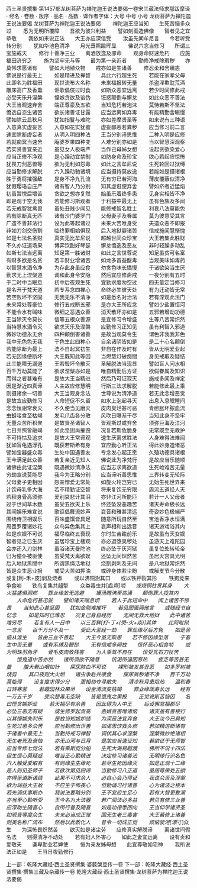 西土圣贤撰集·第1457部龙树菩萨为禅陀迦王说法要偈一卷宋三藏法师求那跋摩译
· 经名 · 卷数 · 跋序
· 品名 · 品数 · 译作者字体：大号 中号 小号
龙树菩萨为禅陀迦王说法要偈
龙树菩萨为禅陀迦王说法要偈
　　禅陀迦王应当知　　生死苦恼多众过
　　悉为无明所覆障　　吾欲为彼兴利益
　　譬如刻画造佛像　　智者见之宜恭敬
　　我依如来说正法　　大王亦应深信受
　　汝虽先闻牟尼言　　今若听受转分别
　　犹如华池色清净　　月光垂照踰晖显
　　佛说六念当修习　　所谓三宝施戒天
　　修行十善净三业　　离酒放逸及邪命
　　观身命财速危朽　　应施福田济穷乏
　　施为坚牢无与等　　最为第一亲近者
　　勤修净戒除瑕秽　　亦莫悕求愿诸有
　　譬如大地殖众物　　戒亦如是生诸善
　　修忍柔和舍瞋恚　　佛说是行最无上
　　如是精进及禅智　　具此六行超生死
　　若能在家孝父母　　此即名为胜福田
　　现世流布大名称　　未来福报转无量
　　杀盗淫欺耽荒酒　　雕床高广及香熏
　　讴歌倡伎过时食　　如斯众恶宜远离
　　若少时间修此戒　　必受天乐升涅槃
　　悭嫉贪欲及谄伪　　诳惑颠倒与懈怠
　　如此众恶不善法　　大王当观速弃舍
　　端正尊豪及五欲　　当知危朽若泡沫
　　莫恃若斯不坚法　　憍逸自恣生诸苦
　　欲长诸善证甘露　　应当远离如弃毒
　　有能精勤舍瞋慢　　譬如除云显秋月
　　犹如指鬘与难陀　　亦如差摩贤圣等
　　如来说有三种语　　入意真实虚妄言
　　入意如花实犹蜜　　虚妄鄙恶若粪秽
　　应当修习前二言　　速宜除断虚妄者
　　从明入明四种法　　王当分别谛思惟
　　二种入明是应修　　若就痴冥当速舍
　　庵婆罗果四种变　　人难分别亦如是
　　当以智慧深观察　　若实贤善宜亲近
　　虽见女人极端严　　当作己母姊女想
　　设起贪欲染爱心　　应当正修不净观
　　是心躁动宜禁制　　如防身命及珍宝
　　欲心若起应惊怖　　犹畏刀剑恶兽等
　　欲为无利如怨毒　　如此之言牟尼说
　　生死轮回过狱缚　　应当勤修求解脱
　　六入躁动驰诸境　　应当摄持莫放逸
　　若能如是摄诸根　　胜于勇将摧强敌
　　是身不净九孔流　　无有穷已若河海
　　薄皮覆蔽似清净　　犹假璎珞自庄严
　　诸有智人乃分别　　知其虚诳便弃舍
　　譬如疥者近猛焰　　初虽暂悦后增苦
　　贪欲之想亦复然　　始虽乐着终多患
　　见身实相皆不净　　即是观于空无我
　　若能修习斯观者　　于利益中最无上
　　虽有色族及多闻　　若无戒智犹禽兽
　　虽处丑贱少闻见　　能修戒智名胜士
　　利衰八法莫能免　　若有除断真无匹
　　诸有沙门婆罗门　　父母妻子及眷属
　　莫为彼意受其言　　广造不善非法行
　　设为此等起诸过　　未来大苦唯身受
　　夫造众恶不即报　　非如刀剑交伤割
　　临终罪相始俱现　　后入地狱婴诸苦
　　信戒施闻慧惭愧　　如是七法名圣财
　　真实无比牟尼说　　超越世间众珍宝
　　大王若集此胜财　　不久亦证道场果
　　博弈饮酣好琴瑟　　懈怠憍逸及恶友
　　非时轻躁多动乱　　如斯七法当远离
　　知足第一胜诸财　　如此之言世尊说
　　知足虽贫可名富　　有财多欲是名贫
　　若丰财业增诸苦　　如龙多首益酸毒
　　当观美味如毒药　　以智慧水洒令净
　　为存此身虽应食　　勿贪色味长憍慢
　　于诸欲染当生厌　　勤求无上涅槃道
　　调和此身令安隐　　然后宜应修斋戒
　　一夜分别有五时　　于二时中当眠息
　　初中后夜观生死　　宜勤求度勿空过
　　四无量定当修习　　是名开于梵天道
　　若专系念四禅心　　命终必生彼天处
　　有为迁动皆无常　　苦空败坏不坚固
　　无我无乐不清净　　如是悉名对治法
　　若有深观此法门　　未来常处尊豪位
　　修行五戒断五邪　　是亦大王所应念
　　譬如少盐置恒河　　不能令水有碱味
　　微细之恶遇众善　　消灭散坏亦如是
　　五邪若增劫功德　　王当除灭令莫长
　　信等五根众善源　　是宜修习令增盛
　　生等八苦常炽然　　当持慧水洒令灭
　　欲求天乐及涅槃　　应勤修习正知见
　　虽有利智入邪道　　微妙功德永无余
　　四种颠倒害诸善　　是故当观莫令生
　　谓色非我我非色　　我中无色色无我
　　于色生此四种心　　自余诸阴皆如是
　　是二十心名颠倒　　若能除断为最上
　　法不自起冥初生　　非自在作及时有
　　皆从无明爱业起　　若无因缘便断坏
　　大王既知此等因　　当燃慧灯破痴闇
　　身见戒取及疑结　　此三能障无漏道
　　王若毁坏令散灭　　圣解脱法当现显
　　譬如盲人问水相　　百千万劫莫能了
　　欲求涅槃亦如是　　唯自精勤后方证
　　欲假眷属及知识　　而得之者甚难有
　　是故大王当精进　　然后乃可证寂灭
　　施戒多闻及禅定　　因是渐近四真谛
　　人主故应修慧明　　行斯三法求解脱
　　若能修此最上乘　　则摄诸余一切善
　　大王当观身念法　　世尊说为清净道
　　若无此念增恶觉　　是故宜应勤修习
　　人命短促不久留　　如水上泡起寻灭
　　出息入息眠睡间　　念念恒谢常衰灭
　　不久便当见磨灭　　皮肉臭烂甚可恶
　　青瘀胀坏脓血流　　虫蛆唼食至枯竭
　　发毛爪齿各分散　　风吹日曝渐干尽
　　当知此身不坚牢　　无量众苦所积聚
　　是故贤圣诸智人　　皆观斯过咸弃舍
　　须弥巨海及江河　　七日并照皆融竭
　　如此坚固尚摧毁　　况复若斯危脆身
　　无常既至无救护　　不可恃怙及追求
　　是故大王常谛观　　速生厌离求胜法
　　人身难得法难闻　　犹如盲龟遇浮孔
　　既获若斯希有身　　宜应勤心听正法
　　得此妙身造诸恶　　譬如宝器盛众毒
　　生处中国遇善友　　专念发心起正愿
　　久殖功德具诸根　　王今满足此众善
　　若复亲近见知人　　佛说此为净梵行
　　是故应当乐随顺　　诸佛由此证涅槃
　　既遇微妙清净法　　应当志求离欲道
　　生死崄难苦无量　　穷劫宣说莫能尽
　　我今为王略分别　　应当谛听善思惟
　　三界转变无轮际　　父母妻子更相因
　　怨亲憎爱无常处　　如旋火轮岂穷已
　　无始生死世界来　　计饮母乳多大海
　　若不精勤证空智　　将来复饮无穷限
　　周流五道经人天　　若积身骨高须弥
　　爱别哀悲计其泪　　亦非江河所能匹
　　若计一人父母者　　过于世间草木数
　　虽受五欲天上乐　　终还坠没恶趣苦
　　诸天寿命极长远　　其间娱乐难宣说
　　歌讴倡舞流妙声　　哀音和雅甚清远
　　奇姿妙色极端严　　围绕侍卫相娱乐
　　百味盛馔皆具足　　随意所玩自然至
　　宝池香净水恒满　　周匝罗覆诸妙花
　　众鸟异色集其上　　哀声相和出远音
　　诸天游戏浴其内　　如是欢娱不可说
　　福尽临终五衰现　　尔时生苦踰前乐
　　是故虽有天女娱　　智者见之已生厌
　　虽居珍宝上楼观　　亦必退堕臭秽处
　　虽游天上难陀园　　会亦还入刀剑林
　　虽浴诸天曼陀池　　终必坠于灰河狱
　　虽复位处转轮帝　　归为僮仆被驱使
　　虽受梵天离欲娱　　还坠无间炽然苦
　　虽居天宫具光明　　后入地狱黑闇中
　　所谓黑绳活地狱　　烧割剥刺及无间
　　是八地狱常炽然　　皆是众生恶业报
　　或受大苦如押油　　或碎身体若尘粉
　　或解支节今分散　　或复[利-禾+皮]剥及烧煮
　　或以沸铜澍其口　　或以铁押裂其形
　　铁狗竞来争食啖　　铁鸟复集共龃掣
　　众类毒虫并[齒*齊]啮　　或烧铜柱贯其身
　　大火猛盛俱洞燃　　罪业缘故无逃避
　　镬汤腾沸至高涌　　颠倒罪人投其内
　　人命危朽甚迅驶　　譬如诸天喘息顷
　　若人于此短命中　　闻上诸苦不惊畏
　　当知此心甚坚固　　犹如金刚难摧坏
　　若见图画闻他言　　或随经书自忆念
　　如是知时已难忍　　况复己身自经历
　　无间无救大地狱　　此中诸苦难穷尽
　　若复有人一日中　　以三百鉾[打-丁+(爂-火+焱)]其体
　　比阿毗狱一念苦　　百千万分不及一
　　受此大苦经一劫　　罪业缘尽后方免
　　如是苦恼从谁生　　皆由三业不善起
　　大王今虽无斯患　　若不修因缘坠落
　　于畜生中苦无量　　或有系缚及鞭挞
　　无有信戒多闻故　　恒怀恶心相食啖
　　或为明珠羽角牙　　骨毛皮肉致残害
　　为人乘驾不自在　　恒受瓦石刀杖苦
　　饿鬼道中苦亦然　　诸所须欲不随意
　　饥渴所逼困寒热　　疲乏等苦甚无量
　　腹大若山咽如针　　屎尿脓血不可说
　　裸形被发甚丑恶　　如多罗树被烧剪
　　其口夜则大火燃　　诸虫争赴共唼食
　　屎尿粪秽诸不净　　百千万劫莫能得
　　设复推求得少分　　更相劫夺寻散失
　　清凉秋月患焰热　　温和春日转寒苦
　　若趣园林众果尽　　设至清流变枯竭
　　罪业缘故寿长远　　经有一万五千岁
　　受众楚毒无空缺　　皆是饿鬼之果报
　　正觉说斯苦恼因　　名曰悭贪嫉妒业
　　若天福尽有余善　　因此得为人中王
　　后设懈怠福都尽　　必坠三恶无有疑
　　或生修罗起贡高　　恚嫉贪害增诸恼
　　诸天虽有善根行　　以其悭嫉失利乐
　　是故当知嫉妒结　　为深恶法宜弃舍
　　大王汝今已具知　　生死过患多众苦
　　应当勤修出世善　　如渴思饮救头燃
　　若加精进断诸有　　于诸善中最无上
　　当勤持戒习禅智　　调伏其心求涅槃
　　涅槃微妙绝诸相　　无生老死及衰恼
　　亦无山河与日月　　是故应当速证知
　　若欲证于无师智　　应当专修七觉法
　　若有乘斯觉分船　　生死大海易超渡
　　佛所不说十四法　　但生信心莫疑惑
　　唯当正心勤精进　　决定修习诸善法
　　无明缘行识名色　　六入触受爱取有
　　有则缘生生缘死　　若尽生死因缘灭
　　如是正观十二缘　　是人则见圣师子
　　若欲次第见四谛　　当勤修习八正道
　　虽居尊荣处五欲　　亦得圣道断诸结
　　此果不可求余人　　必自心会乃得证
　　我说众苦及涅槃　　欲为润益大王故
　　不应生于怖畏心　　但勤诵习行诸善
　　心为诸法之根本　　若先调伏事斯办
　　我说法要略分别　　王不宜应生足心
　　若有大智更敷演　　亦当至心勤听受
　　王今名为大法器　　若广闻法必多益
　　若见有修三业善　　应深助生随喜心
　　自所行善及随喜　　如是功德悉回向
　　王当仰学诸贤圣　　如观音等度众生
　　未来必当成正觉　　国无生老三毒害
　　大王若修上诸善　　则美名称广流布
　　然后以此教化人　　普令一切成正觉
　　烦恼驶河[漂*寸]众生　　为深怖畏炽然苦
　　欲灭如是诸尘劳　　应修真实解脱谛
　　离诸世间假名法　　则得清净不动处
　　若有妇人怀害心　　如此之妻宜远离
　　设有贞和爱敬夫　　谦卑勤业若婢使
　　恒为亲友姊母想　　此宜尊敬如宅神
　　我所说法正如是　　王当日夜勤修行

上一部：乾隆大藏经·西土圣贤撰集·婆薮槃豆传一卷
下一部：乾隆大藏经·西土圣贤撰集·撰集三藏及杂藏传一卷
乾隆大藏经·西土圣贤撰集·龙树菩萨为禅陀迦王说法要偈